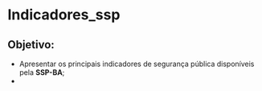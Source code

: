 # Indicadores_ssp

## Objetivo:

- Apresentar os principais indicadores de segurança pública disponíveis pela **SSP-BA**;
- 
